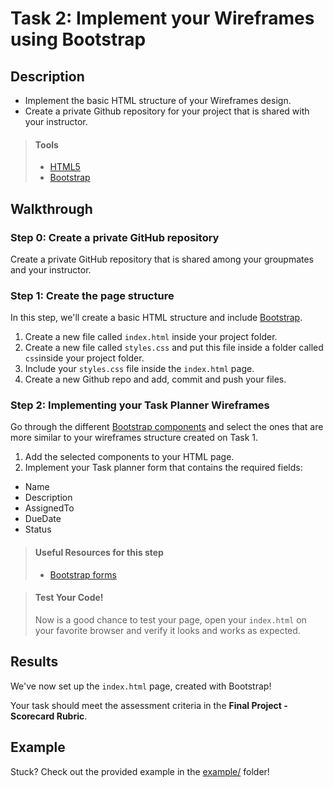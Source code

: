 # Task 2:  Implement your Wireframes using Bootstrap

## Description

* Implement the basic HTML structure of your Wireframes design.
* Create a private Github repository for your project that is shared with your instructor.

> #### Tools
> - [HTML5](https://developer.mozilla.org/en-US/docs/Web/Guide/HTML/HTML5)
> - [Bootstrap](https://getbootstrap.com/)
      
    
## Walkthrough

### Step 0: Create a private GitHub repository

Create a private GitHub repository that is shared among your groupmates and your instructor. 

### Step 1: Create the page structure

In this step, we'll create a basic HTML structure and include [Bootstrap](https://getbootstrap.com/docs/4.5/getting-started/introduction/).

1. Create a new file called `index.html` inside your project folder.
2. Create a new file called `styles.css` and put this file inside a folder called `css`inside your project folder.
3. Include your `styles.css` file inside the `index.html` page.
3. Create a new Github repo and add, commit and push your files.

### Step 2: Implementing your Task Planner Wireframes

Go through the different [Bootstrap components](https://getbootstrap.com/docs/4.5/components/alerts/) and select the ones that are more similar 
to your wireframes structure created on Task 1.

1. Add the selected components to your HTML page.
2. Implement your Task planner form that contains the required fields:
* Name
* Description
* AssignedTo
* DueDate
* Status

> #### Useful Resources for this step
> - [Bootstrap forms](https://getbootstrap.com/docs/4.5/components/forms/)


> #### Test Your Code!
> Now is a good chance to test your page, open your `index.html` on your favorite browser and verify it looks and works as expected.

## Results

We've now set up the `index.html` page, created with Bootstrap! 

Your task should meet the assessment criteria in the **Final Project - Scorecard Rubric**.

## Example

Stuck? Check out the provided example in the [example/](example/) folder!
